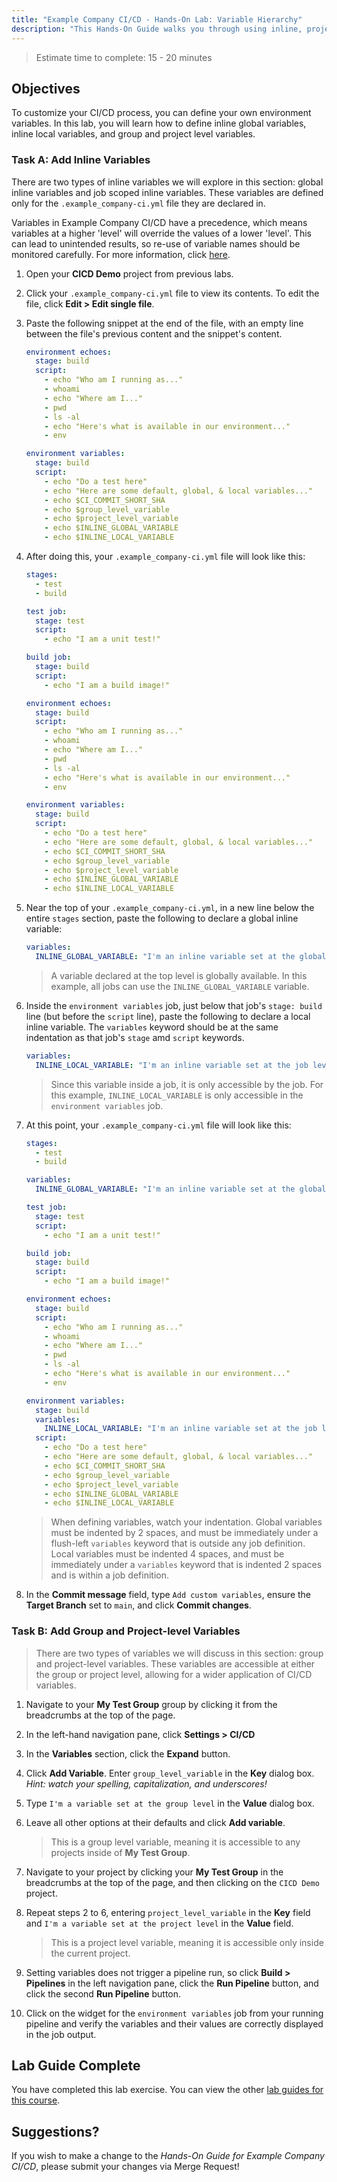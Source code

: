 ```yaml
---
title: "Example Company CI/CD - Hands-On Lab: Variable Hierarchy"
description: "This Hands-On Guide walks you through using inline, project, and group variables."
---
```


> Estimate time to complete: 15 - 20 minutes

## Objectives

To customize your CI/CD process, you can define your own environment variables. In this lab, you will learn how to define inline global variables, inline local variables, and group and project level variables.

### Task A: Add Inline Variables

There are two types of inline variables we will explore in this section: global inline variables and job scoped inline variables. These variables are defined only for the `.example_company-ci.yml` file they are declared in.

Variables in Example Company CI/CD have a precedence, which means variables at a higher 'level' will override the values of a lower 'level'. This can lead to unintended results, so re-use of variable names should be monitored carefully. For more information, click [here](https://docs.example_company.com/ee/ci/variables/#cicd-variable-precedence).

1. Open your **CICD Demo** project from previous labs.

1. Click your `.example_company-ci.yml` file to view its contents. To edit the file, click **Edit > Edit single file**.

1. Paste the following snippet at the end of the file, with an empty line between the file's previous content and the snippet's content.

    ```yml
    environment echoes:
      stage: build
      script:
        - echo "Who am I running as..."
        - whoami
        - echo "Where am I..."
        - pwd
        - ls -al
        - echo "Here's what is available in our environment..."
        - env

    environment variables:
      stage: build
      script:
        - echo "Do a test here"
        - echo "Here are some default, global, & local variables..."
        - echo $CI_COMMIT_SHORT_SHA
        - echo $group_level_variable
        - echo $project_level_variable
        - echo $INLINE_GLOBAL_VARIABLE
        - echo $INLINE_LOCAL_VARIABLE
    ```

1. After doing this, your `.example_company-ci.yml` file will look like this:

    ```yml
    stages:
      - test
      - build

    test job:
      stage: test
      script:
        - echo "I am a unit test!"

    build job:
      stage: build
      script:
        - echo "I am a build image!"

    environment echoes:
      stage: build
      script:
        - echo "Who am I running as..."
        - whoami
        - echo "Where am I..."
        - pwd
        - ls -al
        - echo "Here's what is available in our environment..."
        - env

    environment variables:
      stage: build
      script:
        - echo "Do a test here"
        - echo "Here are some default, global, & local variables..."
        - echo $CI_COMMIT_SHORT_SHA
        - echo $group_level_variable
        - echo $project_level_variable
        - echo $INLINE_GLOBAL_VARIABLE
        - echo $INLINE_LOCAL_VARIABLE
    ```

1. Near the top of your `.example_company-ci.yml`, in a new line below the entire `stages` section, paste the following to declare a global inline variable:

    ```yml
    variables:
      INLINE_GLOBAL_VARIABLE: "I'm an inline variable set at the global level of the CI/CD configuration file"
    ```

    > A variable declared at the top level is globally available. In this example, all jobs can use the `INLINE_GLOBAL_VARIABLE` variable.

1. Inside the `environment variables` job, just below that job's `stage: build` line (but before the `script` line), paste the following to declare a local inline variable. The `variables` keyword should be at the same indentation as that job's `stage` amd `script` keywords.

    ```yml
    variables:
      INLINE_LOCAL_VARIABLE: "I'm an inline variable set at the job level of the CI/CD configuration file"
    ```

    > Since this variable inside a job, it is only accessible by the job. For this example, `INLINE_LOCAL_VARIABLE` is only accessible in the `environment variables` job.

1. At this point, your `.example_company-ci.yml` file will look like this:

    ```yml
    stages:
      - test
      - build

    variables:
      INLINE_GLOBAL_VARIABLE: "I'm an inline variable set at the global level of the CI/CD configuration file"

    test job:
      stage: test
      script:
        - echo "I am a unit test!"

    build job:
      stage: build
      script:
        - echo "I am a build image!"

    environment echoes:
      stage: build
      script:
        - echo "Who am I running as..."
        - whoami
        - echo "Where am I..."
        - pwd
        - ls -al
        - echo "Here's what is available in our environment..."
        - env

    environment variables:
      stage: build
      variables:
        INLINE_LOCAL_VARIABLE: "I'm an inline variable set at the job level of the CI/CD configuration file"
      script:
        - echo "Do a test here"
        - echo "Here are some default, global, & local variables..."
        - echo $CI_COMMIT_SHORT_SHA
        - echo $group_level_variable
        - echo $project_level_variable
        - echo $INLINE_GLOBAL_VARIABLE
        - echo $INLINE_LOCAL_VARIABLE
    ```

    > When defining variables, watch your indentation. Global variables must be indented by 2 spaces, and must be immediately under a flush-left `variables` keyword that is outside any job definition. Local variables must be indented 4 spaces, and must be immediately under a `variables` keyword that is indented 2 spaces and is within a job definition.

1. In the **Commit message** field, type `Add custom variables`, ensure the **Target Branch** set to `main`, and click **Commit changes**.

### Task B: Add Group and Project-level Variables

> There are two types of variables we will discuss in this section: group and project-level variables. These variables are accessible at either the group or project level, allowing for a wider application of CI/CD variables.

1. Navigate to your **My Test Group** group by clicking it from the breadcrumbs at the top of the page.

1. In the left-hand navigation pane, click **Settings > CI/CD**

1. In the **Variables** section, click the **Expand** button.

1. Click **Add Variable**. Enter `group_level_variable` in the **Key** dialog box. *Hint: watch your spelling, capitalization, and underscores!*

1. Type `I'm a variable set at the group level` in the **Value** dialog box.

1. Leave all other options at their defaults and click **Add variable**.

    > This is a group level variable, meaning it is accessible to any projects inside of **My Test Group**.

1. Navigate to your project by clicking your **My Test Group** in the breadcrumbs at the top of the page, and then clicking on the `CICD Demo` project.

1. Repeat steps 2 to 6, entering `project_level_variable` in the **Key** field and `I'm a variable set at the project level` in the **Value** field.

    > This is a project level variable, meaning it is accessible only inside the current project.

1. Setting variables does not trigger a pipeline run, so click **Build > Pipelines** in the left navigation pane, click the **Run Pipeline** button, and click the second **Run Pipeline** button.

1. Click on the widget for the `environment variables` job from your running pipeline and verify the variables and their values are correctly displayed in the job output.

## Lab Guide Complete

You have completed this lab exercise. You can view the other [lab guides for this course](/handbook/customer-success/professional-services-engineering/education-services/gitlabcicdhandson).

## Suggestions?

If you wish to make a change to the *Hands-On Guide for Example Company CI/CD*, please submit your changes via Merge Request!
